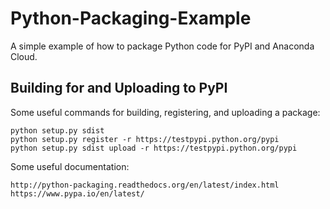 # Python-Packaging-Example
A simple example of how to package Python code for PyPI and Anaconda Cloud.

## Building for and Uploading to PyPI

Some useful commands for building, registering, and uploading a package:

    python setup.py sdist
    python setup.py register -r https://testpypi.python.org/pypi
    python setup.py sdist upload -r https://testpypi.python.org/pypi

Some useful documentation:

    http://python-packaging.readthedocs.org/en/latest/index.html
    https://www.pypa.io/en/latest/
